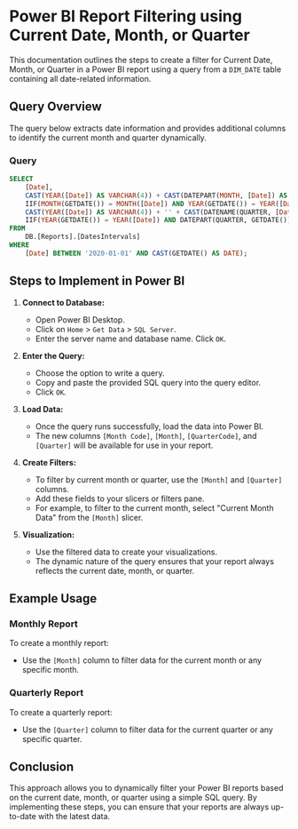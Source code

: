 

# Power BI Report Filtering using Current Date, Month, or Quarter

This documentation outlines the steps to create a filter for Current Date, Month, or Quarter in a Power BI report using a query from a `DIM_DATE` table containing all date-related information.

## Query Overview

The query below extracts date information and provides additional columns to identify the current month and quarter dynamically.

### Query

```sql
SELECT 
    [Date], 
    CAST(YEAR([Date]) AS VARCHAR(4)) + CAST(DATEPART(MONTH, [Date]) AS VARCHAR(2)) AS [Month Code], 
    IIF(MONTH(GETDATE()) = MONTH([Date]) AND YEAR(GETDATE()) = YEAR([Date]), 'Current Month Data', DATENAME(MONTH, [Date]) + ' ' + CAST(YEAR([Date]) AS VARCHAR(4))) AS [Month], 
    CAST(YEAR([Date]) AS VARCHAR(4)) + '' + CAST(DATENAME(QUARTER, [Date]) AS VARCHAR(2)) AS [QuarterCode], 
    IIF(YEAR(GETDATE()) = YEAR([Date]) AND DATEPART(QUARTER, GETDATE()) = DATENAME(QUARTER, [Date]), 'Current Quarter Data', CAST(YEAR([Date]) AS VARCHAR(4)) + ' Q' + DATENAME(QUARTER, [Date])) AS [Quarter]
FROM 
    DB.[Reports].[DatesIntervals]
WHERE 
    [Date] BETWEEN '2020-01-01' AND CAST(GETDATE() AS DATE);
```

## Steps to Implement in Power BI

1. **Connect to Database:**
    - Open Power BI Desktop.
    - Click on `Home` > `Get Data` > `SQL Server`.
    - Enter the server name and database name. Click `OK`.

2. **Enter the Query:**
    - Choose the option to write a query.
    - Copy and paste the provided SQL query into the query editor.
    - Click `OK`.

3. **Load Data:**
    - Once the query runs successfully, load the data into Power BI.
    - The new columns `[Month Code]`, `[Month]`, `[QuarterCode]`, and `[Quarter]` will be available for use in your report.

4. **Create Filters:**
    - To filter by current month or quarter, use the `[Month]` and `[Quarter]` columns.
    - Add these fields to your slicers or filters pane.
    - For example, to filter to the current month, select "Current Month Data" from the `[Month]` slicer.

5. **Visualization:**
    - Use the filtered data to create your visualizations.
    - The dynamic nature of the query ensures that your report always reflects the current date, month, or quarter.

## Example Usage

### Monthly Report

To create a monthly report:
- Use the `[Month]` column to filter data for the current month or any specific month.

### Quarterly Report

To create a quarterly report:
- Use the `[Quarter]` column to filter data for the current quarter or any specific quarter.

## Conclusion

This approach allows you to dynamically filter your Power BI reports based on the current date, month, or quarter using a simple SQL query. By implementing these steps, you can ensure that your reports are always up-to-date with the latest data.
